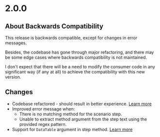 # 2.0.0

## About Backwards Compatibility

This release is backwards compatible, except for changes in error messages.

Besides, the codebase has gone through major refactoring, and there may be some edge cases where backwards compatibility is not maintained.

I don't expect that there will be a need to modify the consumer code in any significant way (if any at all) to achieve the compatibility with this new version.


## Changes

- Codebase refactored - should result in better experience. [Learn more](/contribution/domain-model.md)
- Improved error message when:
  - There is no matching method for the scenario step.
  - Unable to extract method argument from the step text using the provided regex pattern.
- Support for `DataTable` argument in step method. [Learn more](/docs/datatable-argument.md)
